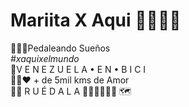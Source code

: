 # Mariita X Aqui 🚴🏻‍♀️🧳

🚴🏻‍♀️Pedaleando Sueños <br/>
_#xaquixelmundo_ <br/>
📍V E N E Z U E L A • E N • B I C I <br/>
💛💙❤️ + de 5mil kms de Amor <br/>
🖐🏽 R U É D A L A 🚴🏻‍♀️🚴🏼‍♂️ 🗺 <br/>


